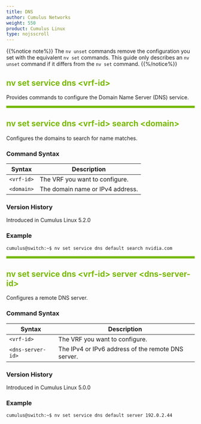 ```yaml
---
title: DNS
author: Cumulus Networks
weight: 550
product: Cumulus Linux
type: nojsscroll
---
```

<style>
h { color: RGB(118,185,0)}
</style>
{{%notice note%}}
The `nv unset` commands remove the configuration you set with the equivalent `nv set` commands. This guide only describes an `nv unset` command if it differs from the `nv set` command.
{{%/notice%}}

## <h>nv set service dns \<vrf-id\>

Provides commands to configure the Domain Name Server (DNS) service.

<HR STYLE="BORDER: DASHED RGB(118,185,0) 0.5PX;BACKGROUND-COLOR: RGB(118,185,0);HEIGHT: 4.0PX;"/>

## <h>nv set service dns \<vrf-id\> search \<domain\></h>

Configures the domains to search for name matches.

### Command Syntax

| Syntax |  Description   |
| ---------  | -------------- |
| `<vrf-id>` | The VRF you want to configure. |
| `<domain>` | The domain name or IPv4 address.|

### Version History

Introduced in Cumulus Linux 5.2.0

### Example

```
cumulus@switch:~$ nv set service dns default search nvidia.com
```

<HR STYLE="BORDER: DASHED RGB(118,185,0) 0.5PX;BACKGROUND-COLOR: RGB(118,185,0);HEIGHT: 4.0PX;"/>

## <h>nv set service dns \<vrf-id\> server \<dns-server-id\></h>

Configures a remote DNS server.

### Command Syntax

| Syntax |  Description   |
| ---------  | -------------- |
| `<vrf-id>`         | The VRF you want to configure. |
| `<dns-server-id>`  | The IPv4 or IPv6 address of the remote DNS server.|

### Version History

Introduced in Cumulus Linux 5.0.0

### Example

```
cumulus@switch:~$ nv set service dns default server 192.0.2.44
```
